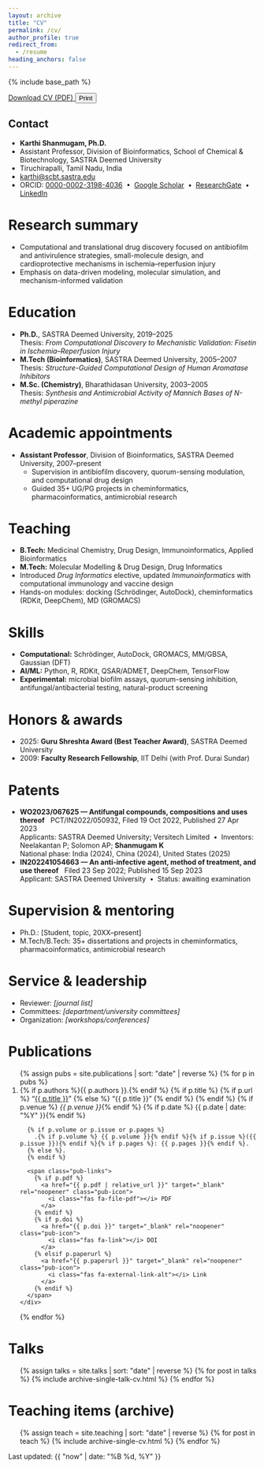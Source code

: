 ```yaml
---
layout: archive
title: "CV"
permalink: /cv/
author_profile: true
redirect_from:
  - /resume
heading_anchors: false
---
```



<style>
.page__content h2 { border-bottom:1px solid #e6e6e6; padding-bottom:.15rem; }
</style>



{% include base_path %}

<div class="cv-actions" style="margin-bottom:1rem">
  <a class="btn btn--primary" href="/files/Karthi_Shanmugam_CV.pdf" target="_blank" rel="noopener">
    <i class="fas fa-file-download"></i> Download CV (PDF)
  </a>
  <button class="btn" onclick="window.print()">
    <i class="fas fa-print"></i> Print
  </button>
</div>

## Contact

<ul class="fa-list">
  <li><i class="fas fa-user-circle"></i> <strong>Karthi Shanmugam, Ph.D.</strong></li>
  <li><i class="fas fa-briefcase"></i> Assistant Professor, Division of Bioinformatics, School of Chemical & Biotechnology, SASTRA Deemed University</li>
  <li><i class="fas fa-map-marker-alt"></i> Tiruchirapalli, Tamil Nadu, India</li>
  <li><i class="fas fa-envelope"></i> <a href="mailto:karthi@scbt.sastra.edu">karthi@scbt.sastra.edu</a></li>
  <li>
    <i class="fas fa-id-badge"></i>
    ORCID: <a href="https://orcid.org/0000-0002-3198-4036" target="_blank" rel="noopener">0000-0002-3198-4036</a> &nbsp;•&nbsp;
    <i class="fas fa-graduation-cap"></i> <a href="https://scholar.google.com/citations?user=EnEq7LkAAAAJ&hl=en" target="_blank" rel="noopener">Google Scholar</a> &nbsp;•&nbsp;
    <i class="fab fa-researchgate"></i> <a href="https://www.researchgate.net/profile/Karthi-Shanmugam" target="_blank" rel="noopener">ResearchGate</a> &nbsp;•&nbsp;
    <i class="fab fa-linkedin"></i> <a href="https://www.linkedin.com/in/kshanmugam-phd/" target="_blank" rel="noopener">LinkedIn</a>
  </li>
</ul>

Research summary
======
<ul class="fa-list">
  <li><i class="fas fa-flask"></i> Computational and translational drug discovery focused on antibiofilm and antivirulence strategies, small-molecule design, and cardioprotective mechanisms in ischemia–reperfusion injury</li>
  <li><i class="fas fa-microchip"></i> Emphasis on data-driven modeling, molecular simulation, and mechanism-informed validation</li>
</ul>

Education
======
<ul class="fa-list">
  <li><i class="fas fa-user-graduate"></i> <strong>Ph.D.</strong>, SASTRA Deemed University, 2019–2025<br>
    <span class="muted">Thesis: <em>From Computational Discovery to Mechanistic Validation: Fisetin in Ischemia–Reperfusion Injury</em></span>
  </li>
  <li><i class="fas fa-user-graduate"></i> <strong>M.Tech (Bioinformatics)</strong>, SASTRA Deemed University, 2005–2007<br>
    <span class="muted">Thesis: <em>Structure-Guided Computational Design of Human Aromatase Inhibitors</em></span>
  </li>
  <li><i class="fas fa-user-graduate"></i> <strong>M.Sc. (Chemistry)</strong>, Bharathidasan University, 2003–2005<br>
    <span class="muted">Thesis: <em>Synthesis and Antimicrobial Activity of Mannich Bases of N-methyl piperazine</em></span>
  </li>
</ul>

Academic appointments
======
<ul class="fa-list">
  <li>
    <i class="fas fa-chalkboard-teacher"></i>
    <strong>Assistant Professor</strong>, Division of Bioinformatics, SASTRA Deemed University, 2007–present
    <ul>
      <li><i class="fas fa-project-diagram"></i> Supervision in antibiofilm discovery, quorum-sensing modulation, and computational drug design</li>
      <li><i class="fas fa-user-friends"></i> Guided 35+ UG/PG projects in cheminformatics, pharmacoinformatics, antimicrobial research</li>
    </ul>
  </li>
</ul>

Teaching
======
<ul class="fa-list">
  <li><i class="fas fa-book-open"></i> <strong>B.Tech:</strong> Medicinal Chemistry, Drug Design, Immunoinformatics, Applied Bioinformatics</li>
  <li><i class="fas fa-book-open"></i> <strong>M.Tech:</strong> Molecular Modelling & Drug Design, Drug Informatics</li>
  <li><i class="fas fa-laptop-code"></i> Introduced <em>Drug Informatics</em> elective, updated <em>Immunoinformatics</em> with computational immunology and vaccine design</li>
  <li><i class="fas fa-tools"></i> Hands-on modules: docking (Schrödinger, AutoDock), cheminformatics (RDKit, DeepChem), MD (GROMACS)</li>
</ul>

Skills
======
<ul class="fa-list">
  <li><i class="fas fa-code"></i> <strong>Computational:</strong> Schrödinger, AutoDock, GROMACS, MM/GBSA, Gaussian (DFT)</li>
  <li><i class="fas fa-robot"></i> <strong>AI/ML:</strong> Python, R, RDKit, QSAR/ADMET, DeepChem, TensorFlow</li>
  <li><i class="fas fa-vials"></i> <strong>Experimental:</strong> microbial biofilm assays, quorum-sensing inhibition, antifungal/antibacterial testing, natural-product screening</li>
</ul>

Honors & awards
======
<ul class="fa-list">
  <li><i class="fas fa-award"></i> 2025: <strong>Guru Shreshta Award (Best Teacher Award)</strong>, SASTRA Deemed University</li>
  <li><i class="fas fa-medal"></i> 2009: <strong>Faculty Research Fellowship</strong>, IIT Delhi (with Prof. Durai Sundar)</li>
</ul>

Patents
======
<ul class="fa-list">
  <li><i class="fas fa-file-alt"></i> <strong>WO2023/067625 — Antifungal compounds, compositions and uses thereof</strong> &nbsp;
    <span class="muted">PCT/IN2022/050932, Filed 19 Oct 2022, Published 27 Apr 2023</span><br>
    <i class="fas fa-university"></i> Applicants: SASTRA Deemed University; Versitech Limited &nbsp;•&nbsp;
    <i class="fas fa-users"></i> Inventors: Neelakantan P; Solomon AP; <strong>Shanmugam K</strong><br>
    <i class="fas fa-flag"></i> National phase: India (2024), China (2024), United States (2025)
  </li>
  <li><i class="fas fa-file-alt"></i> <strong>IN202241054663 — An anti-infective agent, method of treatment, and use thereof</strong> &nbsp;
    <span class="muted">Filed 23 Sep 2022; Published 15 Sep 2023</span><br>
    <i class="fas fa-university"></i> Applicant: SASTRA Deemed University &nbsp;•&nbsp;
    <i class="fas fa-info-circle"></i> Status: awaiting examination
  </li>
</ul>

Supervision & mentoring
======
<ul class="fa-list">
  <li><i class="fas fa-user-graduate"></i> Ph.D.: [Student, topic, 20XX–present]</li>
  <li><i class="fas fa-user-graduate"></i> M.Tech/B.Tech: 35+ dissertations and projects in cheminformatics, pharmacoinformatics, antimicrobial research</li>
</ul>

Service & leadership
======
<ul class="fa-list">
  <li><i class="fas fa-journal-whills"></i> Reviewer: <em>[journal list]</em></li>
  <li><i class="fas fa-people-carry"></i> Committees: <em>[department/university committees]</em></li>
  <li><i class="fas fa-microphone"></i> Organization: <em>[workshops/conferences]</em></li>
</ul>

Publications
======
<ol class="publist">
{% assign pubs = site.publications | sort: "date" | reverse %}
{% for p in pubs %}
  <li class="pub">
    <div class="cit">
      {% if p.authors %}{{ p.authors }}.{% endif %}
      {% if p.title %}
        {% if p.url %}
          “<a href="{{ p.url | relative_url }}">{{ p.title }}</a>”
        {% else %}
          “{{ p.title }}”
        {% endif %}
      {% endif %}
      {% if p.venue %} <em>{{ p.venue }}</em>{% endif %}
      {% if p.date %} {{ p.date | date: "%Y" }}{% endif %}

      {% if p.volume or p.issue or p.pages %}
        .{% if p.volume %} {{ p.volume }}{% endif %}{% if p.issue %}({{ p.issue }}){% endif %}{% if p.pages %}: {{ p.pages }}{% endif %}.
      {% else %}.
      {% endif %}

      <span class="pub-links">
        {% if p.pdf %}
          <a href="{{ p.pdf | relative_url }}" target="_blank" rel="noopener" class="pub-icon">
            <i class="fas fa-file-pdf"></i> PDF
          </a>
        {% endif %}
        {% if p.doi %}
          <a href="{{ p.doi }}" target="_blank" rel="noopener" class="pub-icon">
            <i class="fas fa-link"></i> DOI
          </a>
        {% elsif p.paperurl %}
          <a href="{{ p.paperurl }}" target="_blank" rel="noopener" class="pub-icon">
            <i class="fas fa-external-link-alt"></i> Link
          </a>
        {% endif %}
      </span>
    </div>
  </li>
{% endfor %}
</ol>

Talks
======
<ul>
{% assign talks = site.talks | sort: "date" | reverse %}
{% for post in talks %}
  {% include archive-single-talk-cv.html %}
{% endfor %}
</ul>

Teaching items (archive)
======
<ul>
{% assign teach = site.teaching | sort: "date" | reverse %}
{% for post in teach %}
  {% include archive-single-cv.html %}
{% endfor %}
</ul>

<div class="cv-updated">
  <i class="far fa-clock"></i> Last updated: {{ "now" | date: "%B %d, %Y" }}
</div>
